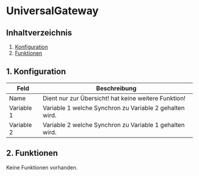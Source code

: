 # UniversalGateway

## Inhaltverzeichnis
1. [Konfiguration](#1-konfiguration)
2. [Funktionen](#2-funktionen)

## 1. Konfiguration

Feld | Beschreibung
------------ | -------------
Name | Dient nur zur Übersicht! hat keine weitere Funktion!
Variable 1| Variable 1 welche Synchron zu Variable 2 gehalten wird.
Variable 2| Variable 2 welche Synchron zu Variable 1 gehalten wird.

## 2. Funktionen

Keine Funktionen vorhanden.